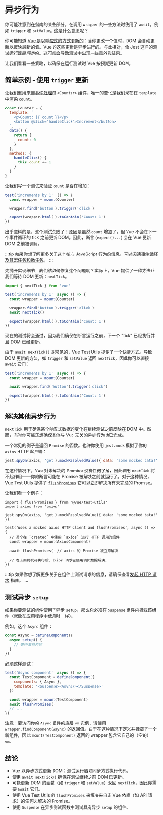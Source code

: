 # 异步行为

你可能注意到在指南的某些部分，在调用 `wrapper` 的一些方法时使用了 `await`，例如 `trigger` 和 `setValue`。这是什么意思呢？

你可能知道 [Vue 是以响应式的方式更新的](https://v3.vuejs.org/guide/change-detection.html#async-update-queue)：当你更改一个值时，DOM 会自动更新以反映最新的值。Vue 的这些更新是异步进行的。与此相对，像 Jest 这样的测试运行器是*同步*的。这可能会导致测试中出现一些意外的结果。

让我们看看一些策略，以确保在运行测试时 Vue 按预期更新 DOM。

## 简单示例 - 使用 `trigger` 更新

让我们重用来自[事件处理](../essentials/event-handling)的 `<Counter>` 组件，唯一的变化是我们现在在 `template` 中渲染 `count`。

```js
const Counter = {
  template: `
    <p>Count: {{ count }}</p>
    <button @click="handleClick">Increment</button>
  `,
  data() {
    return {
      count: 0
    }
  },
  methods: {
    handleClick() {
      this.count += 1
    }
  }
}
```

让我们写一个测试来验证 `count` 是否在增加：

```js
test('increments by 1', () => {
  const wrapper = mount(Counter)

  wrapper.find('button').trigger('click')

  expect(wrapper.html()).toContain('Count: 1')
})
```

出乎意料的是，这个测试失败了！原因是虽然 `count` 增加了，但 Vue 不会在下一个事件循环的 tick 之前更新 DOM。因此，断言 (`expect()...`) 会在 Vue 更新 DOM 之前被调用。

:::tip
如果你想了解更多关于这个核心 JavaScript 行为的信息，可以阅读[事件循环及其宏任务和微任务](https://javascript.info/event-loop#macrotasks-and-microtasks)。
:::

先抛开实现细节，我们该如何修复这个问题呢？实际上，Vue 提供了一种方法让我们等待 DOM 更新：`nextTick`。

```js {1,7}
import { nextTick } from 'vue'

test('increments by 1', async () => {
  const wrapper = mount(Counter)

  wrapper.find('button').trigger('click')
  await nextTick()

  expect(wrapper.html()).toContain('Count: 1')
})
```

现在的测试将会通过，因为我们确保在断言运行之前，下一个 "tick" 已经执行并且 DOM 已经更新。

由于 `await nextTick()` 是常见的，Vue Test Utils 提供了一个快捷方式。导致 DOM 更新的方法，如 `trigger` 和 `setValue` 返回 `nextTick`，因此你可以直接 `await` 它们：

```js {4}
test('increments by 1', async () => {
  const wrapper = mount(Counter)

  await wrapper.find('button').trigger('click')

  expect(wrapper.html()).toContain('Count: 1')
})
```

## 解决其他异步行为

`nextTick` 用于确保某个响应式数据的变化在继续测试之前反映在 DOM 中。然而，有时你可能还想确保其他与 Vue 无关的异步行为也已完成。

一个常见的例子是返回 `Promise` 的函数。也许你使用 `jest.mock` 模拟了你的 `axios` HTTP 客户端：

```js
jest.spyOn(axios, 'get').mockResolvedValue({ data: 'some mocked data!' })
```

在这种情况下，Vue 对未解决的 Promise 没有任何了解，因此调用 `nextTick` 将不起作用——你的断言可能在 Promise 被解决之前就运行了。对于这种情况，Vue Test Utils 提供了 [`flushPromises`](../../api/#flushPromises) 它可以立即解决所有未完成的 Promise。

让我们看一个例子：

```js{1,12}
import { flushPromises } from '@vue/test-utils'
import axios from 'axios'

jest.spyOn(axios, 'get').mockResolvedValue({ data: 'some mocked data!' })

test('uses a mocked axios HTTP client and flushPromises', async () => {
  // 某个在 `created` 中使用 `axios` 进行 HTTP 调用的组件
  const wrapper = mount(AxiosComponent)

  await flushPromises() // axios 的 Promise 被立即解决

  // 在上面的代码执行后，axios 请求已使用模拟数据解决。
})
```

:::tip
如果你想了解更多关于在组件上测试请求的信息，请确保查看[发起 HTTP 请求](http-requests.md) 指南。
:::

## 测试异步 `setup`

如果你要测试的组件使用了异步 `setup`，那么你必须在 `Suspense` 组件内挂载该组件（就像在应用程序中使用时一样）。

例如，这个 `Async` 组件：

```js
const Async = defineComponent({
  async setup() {
    // 等待某些内容
  }
})
```

必须这样测试：

```js
test('Async component', async () => {
  const TestComponent = defineComponent({
    components: { Async },
    template: '<Suspense><Async/></Suspense>'
  })

  const wrapper = mount(TestComponent)
  await flushPromises()
  // ...
})
```

注意：要访问你的 `Async` 组件的底层 `vm` 实例，请使用 `wrapper.findComponent(Async)` 的返回值。由于在这种情况下定义并挂载了一个新组件，因此 `mount(TestComponent)` 返回的 wrapper 包含它自己的（空的）`vm`。

## 结论

- Vue 以异步方式更新 DOM；测试运行器以同步方式执行代码。
- 使用 `await nextTick()` 确保在测试继续之前 DOM 已更新。
- 可能更新 DOM 的函数（如 `trigger` 和 `setValue`）返回 `nextTick`，因此你需要 `await` 它们。
- 使用 Vue Test Utils 的 `flushPromises` 来解决来自非 Vue 依赖（如 API 请求）的任何未解决的 Promise。
- 使用 `Suspense` 在异步测试函数中测试具有异步 `setup` 的组件。
